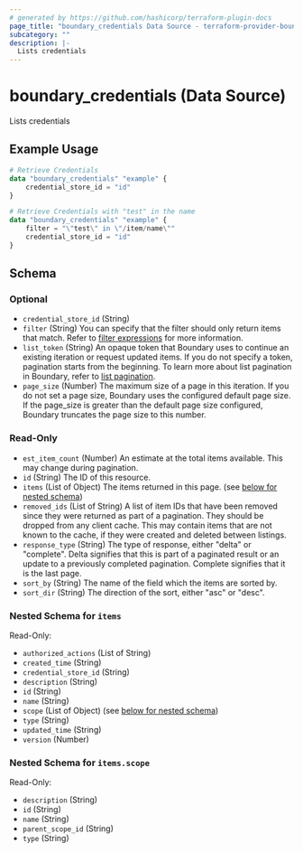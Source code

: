 ```yaml
---
# generated by https://github.com/hashicorp/terraform-plugin-docs
page_title: "boundary_credentials Data Source - terraform-provider-boundary"
subcategory: ""
description: |-
  Lists credentials
---
```


# boundary_credentials (Data Source)

Lists credentials

## Example Usage

```terraform
# Retrieve Credentials
data "boundary_credentials" "example" {
	credential_store_id = "id"
}

# Retrieve Credentials with "test" in the name
data "boundary_credentials" "example" {
	filter = "\"test\" in \"/item/name\""
	credential_store_id = "id"
}
```

<!-- schema generated by tfplugindocs -->
## Schema

### Optional

- `credential_store_id` (String)
- `filter` (String) You can specify that the filter should only return items that match.
Refer to [filter expressions](https://developer.hashicorp.com/boundary/docs/concepts/filtering) for more information.
- `list_token` (String) An opaque token that Boundary uses to continue an existing iteration or
request updated items. If you do not specify a token, pagination
starts from the beginning. To learn more about list pagination
in Boundary, refer to [list pagination](https://developer.hashicorp.com/boundary/docs/api-clients/api/pagination).
- `page_size` (Number) The maximum size of a page in this iteration.
If you do not set a page size, Boundary uses the configured default page size.
If the page_size is greater than the default page size configured,
Boundary truncates the page size to this number.

### Read-Only

- `est_item_count` (Number) An estimate at the total items available. This may change during pagination.
- `id` (String) The ID of this resource.
- `items` (List of Object) The items returned in this page. (see [below for nested schema](#nestedatt--items))
- `removed_ids` (List of String) A list of item IDs that have been removed since they were returned
as part of a pagination. They should be dropped from any client cache.
This may contain items that are not known to the cache, if they were
created and deleted between listings.
- `response_type` (String) The type of response, either "delta" or "complete".
Delta signifies that this is part of a paginated result
or an update to a previously completed pagination.
Complete signifies that it is the last page.
- `sort_by` (String) The name of the field which the items are sorted by.
- `sort_dir` (String) The direction of the sort, either "asc" or "desc".

<a id="nestedatt--items"></a>
### Nested Schema for `items`

Read-Only:

- `authorized_actions` (List of String)
- `created_time` (String)
- `credential_store_id` (String)
- `description` (String)
- `id` (String)
- `name` (String)
- `scope` (List of Object) (see [below for nested schema](#nestedobjatt--items--scope))
- `type` (String)
- `updated_time` (String)
- `version` (Number)

<a id="nestedobjatt--items--scope"></a>
### Nested Schema for `items.scope`

Read-Only:

- `description` (String)
- `id` (String)
- `name` (String)
- `parent_scope_id` (String)
- `type` (String)
